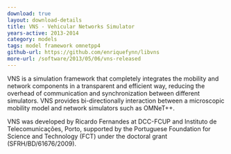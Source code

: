 ```yaml
---
download: true
layout: download-details
title: VNS - Vehicular Networks Simulator
years-active: 2013-2014
category: models
tags: model framework omnetpp4
github-url: https://github.com/enriquefynn/libvns
more-url: /software/2013/05/06/vns-released
---
```


VNS is a simulation framework that completely integrates the mobility and
network components in a transparent and efficient way, reducing the overhead of
communication and synchronization between different simulators. VNS provides
bi-directionally interaction between a microscopic mobility model and network
simulators such as OMNeT++.

VNS was developed by Ricardo Fernandes at DCC-FCUP and Instituto de
Telecomunicações, Porto, supported by the Portuguese Foundation for Science and
Technology (FCT) under the doctoral grant (SFRH/BD/61676/2009).

